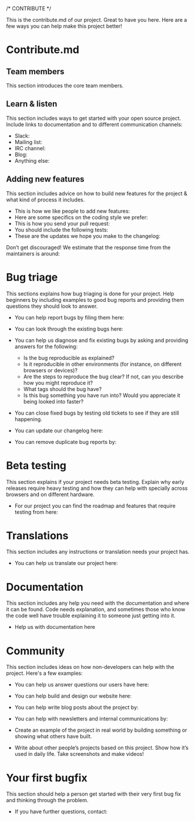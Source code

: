 /* CONTRIBUTE */

This is the contribute.md of our project. Great to have you here. Here are a few ways you can help make this project better!

# Contribute.md

## Team members

This section introduces the core team members.

## Learn & listen

This section includes ways to get started with your open source project. Include links to documentation and to different communication channels:
* Slack:
* Mailing list:
* IRC channel:  
* Blog:         
* Anything else:  

## Adding new features

This section includes advice on how to build new features for the project & what kind of process it includes.

* This is how we like people to add new features:         
* Here are some specifics on the coding style we prefer:   
* This is how you send your pull request:                  
* You should include the following tests:                  
* These are the updates we hope you make to the changelog:

Don’t get discouraged! We estimate that the response time from the
maintainers is around:

# Bug triage

This sections explains how bug triaging is done for your project. Help beginners by including examples to good bug reports and providing them questions they should look to answer.

* You can help report bugs by filing them here:
* You can look through the existing bugs here:

* You can help us diagnose and fix existing bugs by asking and providing answers for the following:

  * Is the bug reproducible as explained?   
  * Is it reproducible in other environments (for instance, on different browsers or devices)?   
  * Are the steps to reproduce the bug clear? If not, can you describe how you might reproduce it?  
  * What tags should the bug have?  
  * Is this bug something you have run into? Would you appreciate it being looked into faster?  

* You can close fixed bugs by testing old tickets to see if they are still happening.
* You can update our changelog here:
* You can remove duplicate bug reports by:


# Beta testing

This section explains if your project needs beta testing. Explain why early releases require heavy testing and how they can help with specially across browsers and on different hardware.

* For our project you can find the roadmap and features that require
testing from here:

# Translations

This section includes any instructions or translation needs your project has.

* You can help us translate our project here:

# Documentation

This section includes any help you need with the documentation and where it can be found. Code needs explanation, and sometimes those who know the code well have trouble explaining it to someone just getting into it.

* Help us with documentation here

# Community
This section includes ideas on how non-developers can help with the project. Here's a few examples:

* You can help us answer questions our users have here:
* You can help build and design our website here:
* You can help write blog posts about the project by:
* You can help with newsletters and internal communications by:

* Create an example of the project in real world by building something or
showing what others have built.
* Write about other people’s projects based on this project. Show how
it’s used in daily life. Take screenshots and make videos!


# Your first bugfix
This section should help a person get started with their very first bug fix and thinking through the problem.

* If you have further questions, contact:
